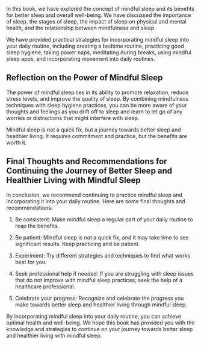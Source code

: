 
In this book, we have explored the concept of mindful sleep and its benefits for better sleep and overall well-being. We have discussed the importance of sleep, the stages of sleep, the impact of sleep on physical and mental health, and the relationship between mindfulness and sleep.

We have provided practical strategies for incorporating mindful sleep into your daily routine, including creating a bedtime routine, practicing good sleep hygiene, taking power naps, meditating during breaks, using mindful sleep apps, and incorporating movement into daily routines.

Reflection on the Power of Mindful Sleep
----------------------------------------

The power of mindful sleep lies in its ability to promote relaxation, reduce stress levels, and improve the quality of sleep. By combining mindfulness techniques with sleep hygiene practices, you can be more aware of your thoughts and feelings as you drift off to sleep and learn to let go of any worries or distractions that might interfere with sleep.

Mindful sleep is not a quick fix, but a journey towards better sleep and healthier living. It requires commitment and practice, but the benefits are worth it.

Final Thoughts and Recommendations for Continuing the Journey of Better Sleep and Healthier Living with Mindful Sleep
---------------------------------------------------------------------------------------------------------------------

In conclusion, we recommend continuing to practice mindful sleep and incorporating it into your daily routine. Here are some final thoughts and recommendations:

1. Be consistent: Make mindful sleep a regular part of your daily routine to reap the benefits.

2. Be patient: Mindful sleep is not a quick fix, and it may take time to see significant results. Keep practicing and be patient.

3. Experiment: Try different strategies and techniques to find what works best for you.

4. Seek professional help if needed: If you are struggling with sleep issues that do not improve with mindful sleep practices, seek the help of a healthcare professional.

5. Celebrate your progress: Recognize and celebrate the progress you make towards better sleep and healthier living through mindful sleep.

By incorporating mindful sleep into your daily routine, you can achieve optimal health and well-being. We hope this book has provided you with the knowledge and strategies to continue on your journey towards better sleep and healthier living with mindful sleep.